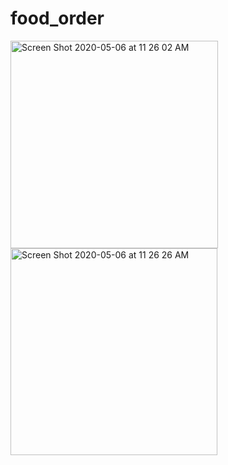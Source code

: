 # food_order
<img width="332" alt="Screen Shot 2020-05-06 at 11 26 02 AM" src="https://user-images.githubusercontent.com/17137461/81215023-8dc6d400-8f8d-11ea-8a02-969acde18365.png">

<img width="331" alt="Screen Shot 2020-05-06 at 11 26 26 AM" src="https://user-images.githubusercontent.com/17137461/81215041-94ede200-8f8d-11ea-85c1-1b8781f194a7.png">
